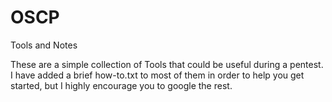 # OSCP
Tools and Notes

These are a simple collection of Tools that could be useful during a pentest. I have added a brief how-to.txt to most of them in order to help you get started, but I highly encourage you to google the rest.
